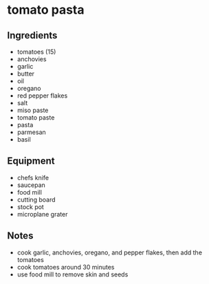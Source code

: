 # tomato pasta

## Ingredients

- tomatoes (15)
- anchovies
- garlic
- butter
- oil
- oregano
- red pepper flakes
- salt
- miso paste
- tomato paste
- pasta
- parmesan
- basil

## Equipment

- chefs knife
- saucepan
- food mill
- cutting board
- stock pot
- microplane grater

## Notes

- cook garlic, anchovies, oregano, and pepper flakes, then add the tomatoes
- cook tomatoes around 30 minutes
- use food mill to remove skin and seeds
